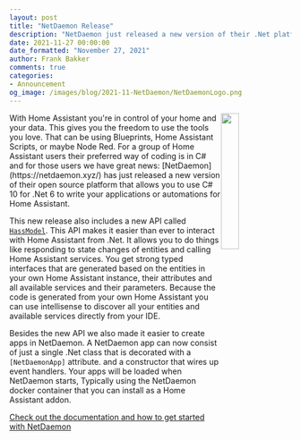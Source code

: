 ```yaml
---
layout: post
title: "NetDaemon Release"
description: "NetDaemon just released a new version of their .Net platform for Home Assistant"
date: 2021-11-27 00:00:00
date_formatted: "November 27, 2021"
author: Frank Bakker
comments: true
categories:
- Announcement
og_image: /images/blog/2021-11-NetDaemon/NetDaemonLogo.png
---
```


<img src='/images/blog/2021-11-NetDaemon/NetDaemonLogo.png' style='border: 0;box-shadow: none; width: 25%; height: 25%; float: right;'>
With Home Assistant you're in control of your home and your data. This gives you the freedom to use the tools you love. That can be using Blueprints, Home Assistant Scripts, or maybe Node Red. For a group of Home Assistant users their preferred way of coding is in C# and for those users we have great news: [NetDaemon](https://netdaemon.xyz/) has just released a new version of their open source platform that allows you to use C# 10 for .Net 6 to write your applications or automations for Home Assistant.

This new release also includes a new API called [`HassModel`](https://netdaemon.xyz/docs/hass_model/hass_model). This API makes it easier than ever to interact with Home Assistant from .Net. It allows you to do things like responding to state changes of entities and calling Home Assistant services. You get strong typed interfaces that are generated based on the entities in your own Home Assistant instance, their attributes and all available services and their parameters. Because the code is generated from your own Home Assistant you can use intellisense to discover all your entities and available services directly from your IDE.

Besides the new API we also made it easier to create apps in NetDaemon. A NetDaemon app can now consist of just a single .Net class that is decorated with a `[NetDaemonApp]` attribute. and a constructor that wires up event handlers. Your apps will be loaded when NetDaemon starts, Typically using the NetDaemon docker container that you can install as a Home Assistant addon.

[Check out the documentation and how to get started with NetDaemon](https://netdaemon.xyz/)
